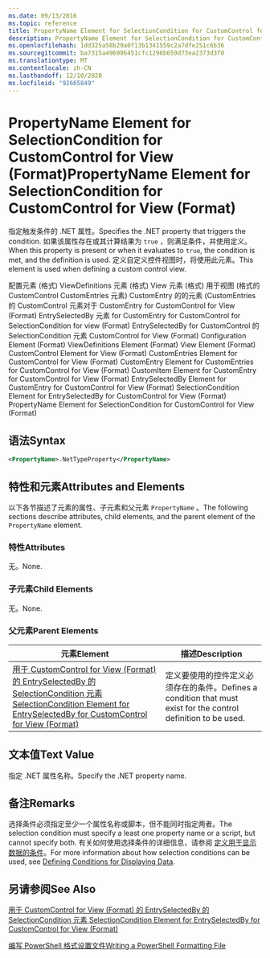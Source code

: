```yaml
---
ms.date: 09/13/2016
ms.topic: reference
title: PropertyName Element for SelectionCondition for CustomControl for View (Format)
description: PropertyName Element for SelectionCondition for CustomControl for View (Format)
ms.openlocfilehash: 1dd325a58b29a0f13b1341559c2a7dfe251c6b36
ms.sourcegitcommit: ba7315a496986451cfc1296b659d73ea2373d3f0
ms.translationtype: MT
ms.contentlocale: zh-CN
ms.lasthandoff: 12/10/2020
ms.locfileid: "92665849"
---
```

# <a name="propertyname-element-for-selectioncondition-for-customcontrol-for-view-format"></a><span data-ttu-id="a663e-103">PropertyName Element for SelectionCondition for CustomControl for View (Format)</span><span class="sxs-lookup"><span data-stu-id="a663e-103">PropertyName Element for SelectionCondition for CustomControl for View (Format)</span></span>

<span data-ttu-id="a663e-104">指定触发条件的 .NET 属性。</span><span class="sxs-lookup"><span data-stu-id="a663e-104">Specifies the .NET property that triggers the condition.</span></span> <span data-ttu-id="a663e-105">如果该属性存在或其计算结果为 `true` ，则满足条件，并使用定义。</span><span class="sxs-lookup"><span data-stu-id="a663e-105">When this property is present or when it evaluates to `true`, the condition is met, and the definition is used.</span></span> <span data-ttu-id="a663e-106">定义自定义控件视图时，将使用此元素。</span><span class="sxs-lookup"><span data-stu-id="a663e-106">This element is used when defining a custom control view.</span></span>

<span data-ttu-id="a663e-107">配置元素 (格式) ViewDefinitions 元素 (格式) View 元素 (格式) 用于视图 (格式的 CustomControl CustomEntries 元素) CustomEntry 的的元素 (CustomEntries 的 CustomControl 元素对于 CustomEntry for CustomControl for View (Format) EntrySelectedBy 元素 for CustomEntry for CustomControl for SelectionCondition for view (Format) EntrySelectedBy for CustomControl 的 SelectionCondition 元素 CustomControl for View (Format) </span><span class="sxs-lookup"><span data-stu-id="a663e-107">Configuration Element (Format) ViewDefinitions Element (Format) View Element (Format) CustomControl Element for View (Format) CustomEntries Element for CustomControl for View (Format) CustomEntry Element for CustomEntries for CustomControl for View (Format) CustomItem Element for CustomEntry for CustomControl for View (Format) EntrySelectedBy Element for CustomEntry for CustomControl for View (Format) SelectionCondition Element for EntrySelectedBy for CustomControl for View (Format) PropertyName Element for SelectionCondition for CustomControl for View (Format)</span></span>

## <a name="syntax"></a><span data-ttu-id="a663e-108">语法</span><span class="sxs-lookup"><span data-stu-id="a663e-108">Syntax</span></span>

```xml
<PropertyName>.NetTypeProperty</PropertyName>
```

## <a name="attributes-and-elements"></a><span data-ttu-id="a663e-109">特性和元素</span><span class="sxs-lookup"><span data-stu-id="a663e-109">Attributes and Elements</span></span>

<span data-ttu-id="a663e-110">以下各节描述了元素的属性、子元素和父元素 `PropertyName` 。</span><span class="sxs-lookup"><span data-stu-id="a663e-110">The following sections describe attributes, child elements, and the parent element of the `PropertyName` element.</span></span>

### <a name="attributes"></a><span data-ttu-id="a663e-111">特性</span><span class="sxs-lookup"><span data-stu-id="a663e-111">Attributes</span></span>

<span data-ttu-id="a663e-112">无。</span><span class="sxs-lookup"><span data-stu-id="a663e-112">None.</span></span>

### <a name="child-elements"></a><span data-ttu-id="a663e-113">子元素</span><span class="sxs-lookup"><span data-stu-id="a663e-113">Child Elements</span></span>

<span data-ttu-id="a663e-114">无。</span><span class="sxs-lookup"><span data-stu-id="a663e-114">None.</span></span>

### <a name="parent-elements"></a><span data-ttu-id="a663e-115">父元素</span><span class="sxs-lookup"><span data-stu-id="a663e-115">Parent Elements</span></span>

|<span data-ttu-id="a663e-116">元素</span><span class="sxs-lookup"><span data-stu-id="a663e-116">Element</span></span>|<span data-ttu-id="a663e-117">描述</span><span class="sxs-lookup"><span data-stu-id="a663e-117">Description</span></span>|
|-------------|-----------------|
|[<span data-ttu-id="a663e-118">用于 CustomControl for View (Format) 的 EntrySelectedBy 的 SelectionCondition 元素 </span><span class="sxs-lookup"><span data-stu-id="a663e-118">SelectionCondition Element for EntrySelectedBy for CustomControl for View (Format)</span></span>](./selectioncondition-element-for-entryselectedby-for-customcontrol-format.md)|<span data-ttu-id="a663e-119">定义要使用的控件定义必须存在的条件。</span><span class="sxs-lookup"><span data-stu-id="a663e-119">Defines a condition that must exist for the control definition to be used.</span></span>|

## <a name="text-value"></a><span data-ttu-id="a663e-120">文本值</span><span class="sxs-lookup"><span data-stu-id="a663e-120">Text Value</span></span>

<span data-ttu-id="a663e-121">指定 .NET 属性名称。</span><span class="sxs-lookup"><span data-stu-id="a663e-121">Specify the .NET property name.</span></span>

## <a name="remarks"></a><span data-ttu-id="a663e-122">备注</span><span class="sxs-lookup"><span data-stu-id="a663e-122">Remarks</span></span>

<span data-ttu-id="a663e-123">选择条件必须指定至少一个属性名称或脚本，但不能同时指定两者。</span><span class="sxs-lookup"><span data-stu-id="a663e-123">The selection condition must specify a least one property name or a script, but cannot specify both.</span></span> <span data-ttu-id="a663e-124">有关如何使用选择条件的详细信息，请参阅 [定义用于显示数据的条件](./defining-conditions-for-displaying-data.md)。</span><span class="sxs-lookup"><span data-stu-id="a663e-124">For more information about how selection conditions can be used, see [Defining Conditions for Displaying Data](./defining-conditions-for-displaying-data.md).</span></span>

## <a name="see-also"></a><span data-ttu-id="a663e-125">另请参阅</span><span class="sxs-lookup"><span data-stu-id="a663e-125">See Also</span></span>

[<span data-ttu-id="a663e-126">用于 CustomControl for View (Format) 的 EntrySelectedBy 的 SelectionCondition 元素 </span><span class="sxs-lookup"><span data-stu-id="a663e-126">SelectionCondition Element for EntrySelectedBy for CustomControl for View (Format)</span></span>](./selectioncondition-element-for-entryselectedby-for-customcontrol-format.md)

[<span data-ttu-id="a663e-127">编写 PowerShell 格式设置文件</span><span class="sxs-lookup"><span data-stu-id="a663e-127">Writing a PowerShell Formatting File</span></span>](./writing-a-powershell-formatting-file.md)
